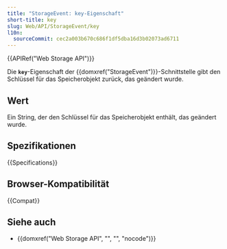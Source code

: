 ```yaml
---
title: "StorageEvent: key-Eigenschaft"
short-title: key
slug: Web/API/StorageEvent/key
l10n:
  sourceCommit: cec2a003b670c686f1df5dba16d3b02073ad6711
---
```


{{APIRef("Web Storage API")}}

Die **`key`**-Eigenschaft der {{domxref("StorageEvent")}}-Schnittstelle gibt den Schlüssel für das Speicherobjekt zurück, das geändert wurde.

## Wert

Ein String, der den Schlüssel für das Speicherobjekt enthält, das geändert wurde.

## Spezifikationen

{{Specifications}}

## Browser-Kompatibilität

{{Compat}}

## Siehe auch

- {{domxref("Web Storage API", "", "", "nocode")}}
